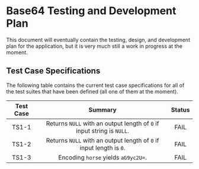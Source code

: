 # Base64 Testing and Development Plan
This document will eventually contain the testing, design, and development plan
for the application, but it is very much still a work in progress at the moment.

## Test Case Specifications
The following table contains the current test case specifications for all of the
test suites that have been defined (all one of them at the moment).

| Test Case | Summary | Status |
| :-------: | :-----: | :----: |
| TS1-1 | Returns `NULL` with an output length of `0` if input string is `NULL`. | FAIL |
| TS1-2 | Returns `NULL` with an output length of `0` if input length is `0`. | FAIL |
| TS1-3 | Encoding `horse` yields `aG9yc2U=`. | FAIL |
